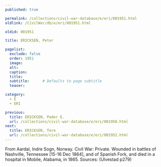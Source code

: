 ```yaml
---
published: true

permalink: /collections/civil-war-database/e/eri/001951.html
oldlink: /CivilWar/db/e/eri/001951.html

oldid: 001951

title: ERICKSEN, Peter

pagelist:
  exclude: false
  order: 1951
  image: 
  alt:
  caption:
  title:
  subtitle:      # Defaults to page subtitle
  teaser:

category: 
  - E 
  - ERI

previous:
  title: ERICKSEN, Peder E.
  url: /collections/civil-war-database/e/eri/001950.html  
next:
  title: ERICKSEN, Tore
  url: /collections/civil-war-database/e/eri/001952.html   
---
```

From Aardal, Indre Sogn, Norway. Civil War: Private. Wounded in battles of Nashville, Tennessee [15-16 Dec 1864], and of Spanish Fork, and died in a hospital in Mobile, Alabama, in 1865. Sources: (Ulvestad p279)